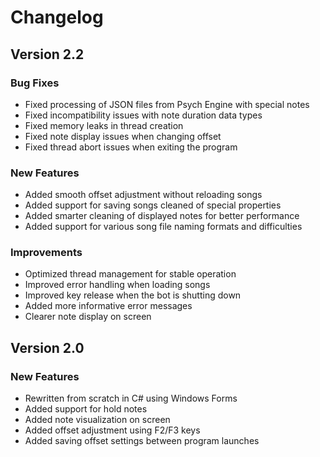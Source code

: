 # Changelog

## Version 2.2

### Bug Fixes
- Fixed processing of JSON files from Psych Engine with special notes
- Fixed incompatibility issues with note duration data types
- Fixed memory leaks in thread creation
- Fixed note display issues when changing offset
- Fixed thread abort issues when exiting the program

### New Features
- Added smooth offset adjustment without reloading songs
- Added support for saving songs cleaned of special properties
- Added smarter cleaning of displayed notes for better performance
- Added support for various song file naming formats and difficulties

### Improvements
- Optimized thread management for stable operation
- Improved error handling when loading songs
- Improved key release when the bot is shutting down
- Added more informative error messages
- Clearer note display on screen

## Version 2.0

### New Features
- Rewritten from scratch in C# using Windows Forms
- Added support for hold notes
- Added note visualization on screen
- Added offset adjustment using F2/F3 keys
- Added saving offset settings between program launches 